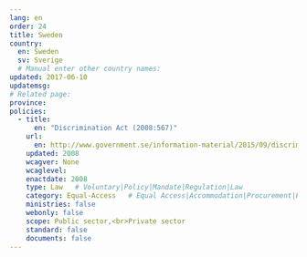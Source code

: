 ```yaml
---
lang: en
order: 24
title: Sweden
country:
  en: Sweden
  sv: Sverige
  # Manual enter other country names:
updated: 2017-06-10
updatemsg:
# Related page:
province:
policies:
  - title:
      en: "Discrimination Act (2008:567)"
    url:
      en: http://www.government.se/information-material/2015/09/discrimination-act-2008567/
    updated: 2008
    wcagver: None
    wcaglevel:
    enactdate: 2008
    type: Law   # Voluntary|Policy|Mandate|Regulation|Law
    category: Equal-Access   # Equal Access|Accommodation|Procurement|Proposed
    ministries: false
    webonly: false
    scope: Public sector,<br>Private sector
    standard: false
    documents: false
---
```

